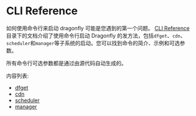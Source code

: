 # CLI Reference

如何使用命令行来启动 dragonfly 可能是您遇到的第一个问题。 [CLI Reference](cli-reference)目录下的文档介绍了使用命令行启动 Dragonfly 的发方法，包括`dfget`、`cdn`、`scheduler`和`manager`等子系统的启动。您可以找到命令的简介、示例和可选参数。

所有命令行可选参数都是通过由源代码自动生成的。

内容列表:

* [dfget](dfget.md)
* [cdn](cdn.md)
* [scheduler](scheduler.md)
* [manager](manager.md)